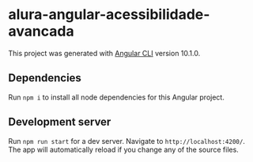 # alura-angular-acessibilidade-avancada

This project was generated with [Angular CLI](https://github.com/angular/angular-cli) version 10.1.0.

## Dependencies

Run `npm i` to install all node dependencies for this Angular project.

## Development server

Run `npm run start` for a dev server. Navigate to `http://localhost:4200/`. The app will automatically reload if you change any of the source files.
